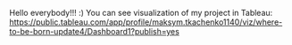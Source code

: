 Hello everybody!!! :) You can see visualization of my project in Tableau: https://public.tableau.com/app/profile/maksym.tkachenko1140/viz/where-to-be-born-update4/Dashboard1?publish=yes
